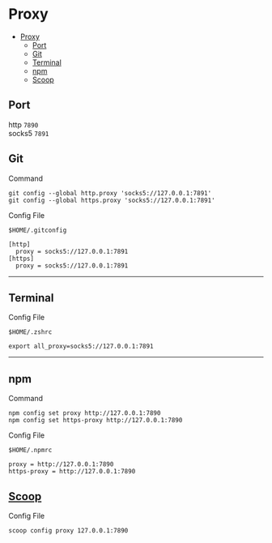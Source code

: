 # Proxy

- [Proxy](#proxy)
  - [Port](#port)
  - [Git](#git)
  - [Terminal](#terminal)
  - [npm](#npm)
  - [Scoop](#scoop)

## Port

http `7890`  
socks5 `7891`

## Git

Command

```shell
git config --global http.proxy 'socks5://127.0.0.1:7891'
git config --global https.proxy 'socks5://127.0.0.1:7891'
```

Config File

```shell
$HOME/.gitconfig
```

```shell
[http]
  proxy = socks5://127.0.0.1:7891
[https]
  proxy = socks5://127.0.0.1:7891
```

---

## Terminal

Config File

```shell
$HOME/.zshrc
```

```shell
export all_proxy=socks5://127.0.0.1:7891
```

---

## npm

Command

```shell
npm config set proxy http://127.0.0.1:7890
npm config set https-proxy http://127.0.0.1:7890
```

Config File

```shell
$HOME/.npmrc
```

```shell
proxy = http://127.0.0.1:7890
https-proxy = http://127.0.0.1:7890
```

## [Scoop](https://github.com/lukesampson/scoop/wiki/Using-Scoop-behind-a-proxy)

Config File

```shell
scoop config proxy 127.0.0.1:7890
```
